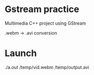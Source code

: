 # Gstream practice
 Multimedia C++ project using GStream
 
.webm -> .avi conversion
# Launch
./a.out /temp/vid.webm /temp/output.avi
